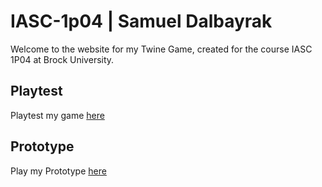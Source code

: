 # IASC-1p04 | Samuel Dalbayrak
Welcome to the website for my Twine Game, created for the course IASC 1P04 at Brock University. 

## Playtest 

Playtest my game [here](playtest/playtest)

## Prototype

Play my Prototype [here](prototype/PrototypeTunnelsofLight2.html)

